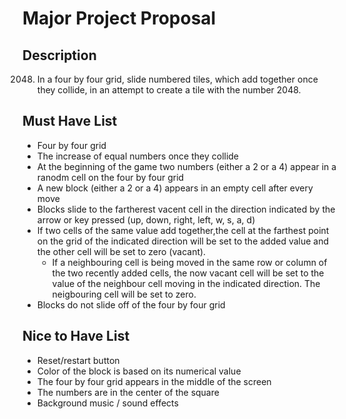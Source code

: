 # Major Project Proposal

## Description

2048. In a four by four grid, slide numbered tiles, which add together once they collide, in an attempt to create a tile with the number 2048.


## Must Have List

- Four by four grid
- The increase of equal numbers once they collide
- At the beginning of the game two numbers (either a 2 or a 4) appear in a ranodm cell on the four by four grid
- A new block (either a 2 or a 4) appears in an empty cell after every move
- Blocks slide to the fartherest vacent cell in the direction indicated by the arrow or key pressed (up, down, right, left, w, s, a, d)
- If two cells of the same value add together,the cell at the farthest point on the grid of the indicated direction will be set to the added value and the other cell will be set to zero (vacant). 
   - If a neighbouring cell is being moved in the same row or column of the two recently added cells, the now vacant cell will be set to the value of the neighbour cell moving in the indicated direction. The neigbouring cell will be set to zero.
- Blocks do not slide off of the four by four grid


## Nice to Have List

- Reset/restart button
- Color of the block is based on its numerical value
- The four by four grid appears in the middle of the screen
- The numbers are in the center of the square
- Background music / sound effects


